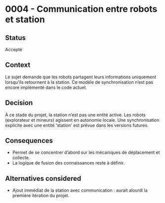 # 0004 - Communication entre robots et station

## Status
Accepté

## Context
Le sujet demande que les robots partagent leurs informations uniquement lorsqu’ils retournent à la station. Ce modèle de synchronisation n’est pas encore implémenté dans le code actuel.

## Decision
À ce stade du projet, la station n’est pas une entité active. Les robots (explorateur et mineurs) agissent en autonomie locale. Une synchronisation explicite avec une entité 'station' est prévue dans les versions futures.

## Consequences
- Permet de se concentrer d’abord sur les mécaniques de déplacement et collecte.
- La logique de fusion des connaissances reste à définir.

## Alternatives considered
- Ajout immédiat de la station avec communication : aurait alourdi la première itération du projet.

